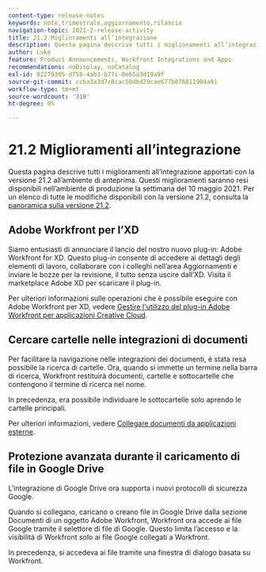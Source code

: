 ```yaml
---
content-type: release-notes
keywords: note,trimestrale,aggiornamento,rilascio
navigation-topic: 2021-2-release-activity
title: 21.2 Miglioramenti all’integrazione
description: Questa pagina descrive tutti i miglioramenti all’integrazione apportati con la versione 21.2 all’ambiente di anteprima. Questi miglioramenti saranno resi disponibili nell’ambiente di produzione la settimana del 10 maggio 2021. Per un elenco di tutte le modifiche disponibili con la versione 21.2, consulta Panoramica sulla versione 21.2.
author: Luke
feature: Product Announcements, Workfront Integrations and Apps
recommendations: noDisplay, noCatalog
exl-id: 82279305-d758-4ab3-b77c-8e65a3d19a9f
source-git-commit: ccba3a3d7c0cac50dbd29cae677b076811904a91
workflow-type: tm+mt
source-wordcount: '319'
ht-degree: 0%

---
```


# 21.2 Miglioramenti all’integrazione

Questa pagina descrive tutti i miglioramenti all’integrazione apportati con la versione 21.2 all’ambiente di anteprima. Questi miglioramenti saranno resi disponibili nell’ambiente di produzione la settimana del 10 maggio 2021. Per un elenco di tutte le modifiche disponibili con la versione 21.2, consulta la [panoramica sulla versione 21.2](../../../product-announcements/product-releases/21.2-release-activity/21-2-release-overview.md).

## Adobe Workfront per l’XD

Siamo entusiasti di annunciare il lancio del nostro nuovo plug-in: Adobe Workfront for XD. Questo plug-in consente di accedere ai dettagli degli elementi di lavoro, collaborare con i colleghi nell’area Aggiornamenti e inviare le bozze per la revisione, il tutto senza uscire dall’XD. Visita il marketplace Adobe XD per scaricare il plug-in.

Per ulteriori informazioni sulle operazioni che è possibile eseguire con Adobe Workfront per XD, vedere [Gestire l&#39;utilizzo del plug-in Adobe Workfront per applicazioni Creative Cloud](/help/quicksilver/workfront-integrations-and-apps/adobe-workfront-for-creative-cloud/wf-cc-manage-work-toc.md).


## Cercare cartelle nelle integrazioni di documenti

Per facilitare la navigazione nelle integrazioni dei documenti, è stata resa possibile la ricerca di cartelle. Ora, quando si immette un termine nella barra di ricerca, Workfront restituirà documenti, cartelle e sottocartelle che contengono il termine di ricerca nel nome.

In precedenza, era possibile individuare le sottocartelle solo aprendo le cartelle principali.

Per ulteriori informazioni, vedere [Collegare documenti da applicazioni esterne](../../../documents/adding-documents-to-workfront/link-documents-from-external-apps.md).

## Protezione avanzata durante il caricamento di file in Google Drive

L&#39;integrazione di Google Drive ora supporta i nuovi protocolli di sicurezza Google.

Quando si collegano, caricano o creano file in Google Drive dalla sezione Documenti di un oggetto Adobe Workfront, Workfront ora accede ai file Google tramite il selettore di file di Google. Questo limita l’accesso e la visibilità di Workfront solo ai file Google collegati a Workfront.

In precedenza, si accedeva ai file tramite una finestra di dialogo basata su Workfront.

